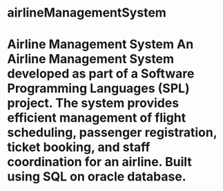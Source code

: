 # airlineManagementSystem
# Airline Management System  An Airline Management System developed as part of a Software Programming Languages (SPL) project. The system provides efficient management of flight scheduling, passenger registration, ticket booking, and staff coordination for an airline. Built using SQL on oracle database.

